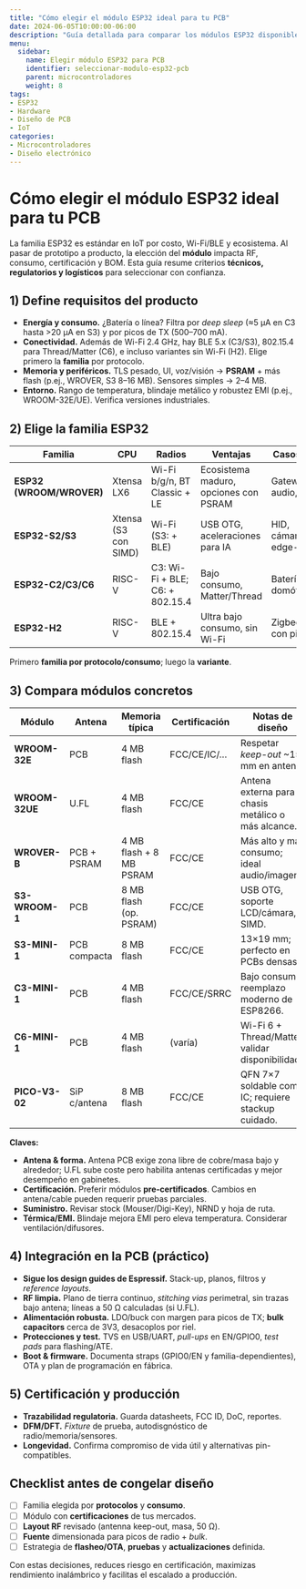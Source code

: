 ```yaml
---
title: "Cómo elegir el módulo ESP32 ideal para tu PCB"
date: 2024-06-05T10:00:00-06:00
description: "Guía detallada para comparar los módulos ESP32 disponibles y seleccionar el adecuado para integrar en una PCB personalizada."
menu:
  sidebar:
    name: Elegir módulo ESP32 para PCB
    identifier: seleccionar-modulo-esp32-pcb
    parent: microcontroladores
    weight: 8
tags:
- ESP32
- Hardware
- Diseño de PCB
- IoT
categories:
- Microcontroladores
- Diseño electrónico
---
```


# Cómo elegir el módulo ESP32 ideal para tu PCB

La familia ESP32 es estándar en IoT por costo, Wi-Fi/BLE y ecosistema. Al pasar de prototipo a producto, la elección del **módulo** impacta RF, consumo, certificación y BOM. Esta guía resume criterios **técnicos, regulatorios y logísticos** para seleccionar con confianza.

## 1) Define requisitos del producto

- **Energía y consumo.** ¿Batería o línea? Filtra por *deep sleep* (≈5 µA en C3 hasta >20 µA en S3) y por picos de TX (500–700 mA).  
- **Conectividad.** Además de Wi-Fi 2.4 GHz, hay BLE 5.x (C3/S3), 802.15.4 para Thread/Matter (C6), e incluso variantes sin Wi-Fi (H2). Elige primero la **familia** por protocolo.  
- **Memoria y periféricos.** TLS pesado, UI, voz/visión → **PSRAM** + más flash (p.ej., WROVER, S3 8–16 MB). Sensores simples → 2–4 MB.  
- **Entorno.** Rango de temperatura, blindaje metálico y robustez EMI (p.ej., WROOM-32E/UE). Verifica versiones industriales.

## 2) Elige la familia ESP32

| Familia | CPU | Radios | Ventajas | Casos típicos |
|---|---|---|---|---|
| **ESP32 (WROOM/WROVER)** | Xtensa LX6 | Wi-Fi b/g/n, BT Classic + LE | Ecosistema maduro, opciones con PSRAM | Gateways, audio, TFT |
| **ESP32-S2/S3** | Xtensa (S3 con SIMD) | Wi-Fi (S3: + BLE) | USB OTG, aceleraciones para IA | HID, cámaras/LCD, edge-AI |
| **ESP32-C2/C3/C6** | RISC-V | C3: Wi-Fi + BLE; C6: + 802.15.4 | Bajo consumo, Matter/Thread | Batería, domótica |
| **ESP32-H2** | RISC-V | BLE + 802.15.4 | Ultra bajo consumo, sin Wi-Fi | Zigbee/Thread con pila |

Primero **familia por protocolo/consumo**; luego la **variante**.

## 3) Compara módulos concretos

| Módulo | Antena | Memoria típica | Certificación | Notas de diseño |
|---|---|---|---|---|
| **WROOM-32E** | PCB | 4 MB flash | FCC/CE/IC/… | Respetar *keep-out* ~15 mm en antena. |
| **WROOM-32UE** | U.FL | 4 MB flash | FCC/CE | Antena externa para chasis metálico o más alcance. |
| **WROVER-B** | PCB + PSRAM | 4 MB flash + 8 MB PSRAM | FCC/CE | Más alto y más consumo; ideal audio/imagen. |
| **S3-WROOM-1** | PCB | 8 MB flash (op. PSRAM) | FCC/CE | USB OTG, soporte LCD/cámara, SIMD. |
| **S3-MINI-1** | PCB compacta | 8 MB flash | FCC/CE | 13×19 mm; perfecto en PCBs densas. |
| **C3-MINI-1** | PCB | 4 MB flash | FCC/CE/SRRC | Bajo consumo; reemplazo moderno de ESP8266. |
| **C6-MINI-1** | PCB | 4 MB flash | (varía) | Wi-Fi 6 + Thread/Matter; validar disponibilidad. |
| **PICO-V3-02** | SiP c/antena | 8 MB flash | FCC/CE | QFN 7×7 soldable como IC; requiere stackup cuidado. |

**Claves:**
- **Antena & forma.** Antena PCB exige zona libre de cobre/masa bajo y alrededor; U.FL sube coste pero habilita antenas certificadas y mejor desempeño en gabinetes.  
- **Certificación.** Preferir módulos **pre-certificados**. Cambios en antena/cable pueden requerir pruebas parciales.  
- **Suministro.** Revisar stock (Mouser/Digi-Key), NRND y hoja de ruta.  
- **Térmica/EMI.** Blindaje mejora EMI pero eleva temperatura. Considerar ventilación/difusores.

## 4) Integración en la PCB (práctico)

- **Sigue los design guides de Espressif.** Stack-up, planos, filtros y *reference layouts*.  
- **RF limpia.** Plano de tierra continuo, *stitching vias* perimetral, sin trazas bajo antena; líneas a 50 Ω calculadas (si U.FL).  
- **Alimentación robusta.** LDO/buck con margen para picos de TX; **bulk capacitors** cerca de 3V3, desacoplos por riel.  
- **Protecciones y test.** TVS en USB/UART, *pull-ups* en EN/GPIO0, *test pads* para flashing/ATE.  
- **Boot & firmware.** Documenta straps (GPIO0/EN y familia-dependientes), OTA y plan de programación en fábrica.

## 5) Certificación y producción

- **Trazabilidad regulatoria.** Guarda datasheets, FCC ID, DoC, reportes.  
- **DFM/DFT.** *Fixture* de prueba, autodisgnóstico de radio/memoria/sensores.  
- **Longevidad.** Confirma compromiso de vida útil y alternativas pin-compatibles.

## Checklist antes de congelar diseño

- [ ] Familia elegida por **protocolos** y **consumo**.  
- [ ] Módulo con **certificaciones** de tus mercados.  
- [ ] **Layout RF** revisado (antenna keep-out, masa, 50 Ω).  
- [ ] **Fuente** dimensionada para picos de radio + *bulk*.  
- [ ] Estrategia de **flasheo/OTA**, **pruebas** y **actualizaciones** definida.

Con estas decisiones, reduces riesgo en certificación, maximizas rendimiento inalámbrico y facilitas el escalado a producción.
